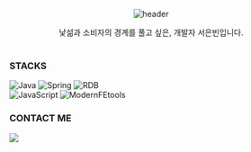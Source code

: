 
<div align="center">
  
![header](https://capsule-render.vercel.app/api?type=waving&height=150&section=header&text=Jean%20Suh&fontColor=EFF7FF&fontSize=30&fontAlignY=43)
  
  낯섦과 소비자의 경계를 풀고 싶은, 개발자 서은빈입니다. <br><br>
</div>

<h3 align="left">STACKS </h3>
  <p align="v">   
    <img alt="Java" src="https://img.shields.io/badge/JAVA-007396?style=flat-square&logo=Java&logoColor=white">
    <img alt="Spring" src="https://img.shields.io/badge/Spring-6DB33F?style=flat-square&logo=Spring&logoColor=white">
    <img alt="RDB" src="https://img.shields.io/badge/RDB-F80000?style=flat-square&logo=oracle&logoColor=white">
    <br>
    <img alt="JavaScript" src="http://img.shields.io/badge/-JavaScript-F6DF1C?style=flat-square&logo=javascript&logoColor=black"/>
    <img alt="ModernFEtools" src="https://img.shields.io/badge/Modern FE tools-lightblue?style=flat-square" />
  </p>

<h3 align="left">CONTACT ME</h3>
<p align="left">
  <a href="mailto:jeansuh42@gmail.com">
    <img src="https://img.shields.io/badge/Gmail-d14836?style=flat-square&logo=Gmail&logoColor=white&link=trumanfromkorea@gmail.com"/>
  </a>
</p>
